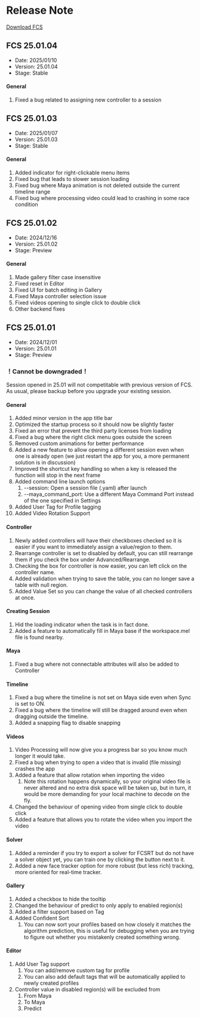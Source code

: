 # Release Note
[Download FCS](https://github.com/ZukunFCS/fcs-doc/releases)

## FCS 25.01.04
- Date: 2025/01/10
- Version: 25.01.04
- Stage: Stable

#### General
1. Fixed a bug related to assigning new controller to a session

## FCS 25.01.03
- Date: 2025/01/07
- Version: 25.01.03
- Stage: Stable

#### General
1. Added indicator for right-clickable menu items
2. Fixed bug that leads to slower session loading
3. Fixed bug where Maya animation is not deleted outside the current timeline range 
4. Fixed bug where processing video could lead to crashing in some race condition

## FCS 25.01.02
- Date: 2024/12/16
- Version: 25.01.02
- Stage: Preview

#### General
1. Made gallery filter case insensitive
2. Fixed reset in Editor
3. Fixed UI for batch editing in Gallery
4. Fixed Maya controller selection issue
5. Fixed videos opening to single click to double click
6. Other backend fixes


## FCS 25.01.01
- Date: 2024/12/01
- Version: 25.01.01
- Stage: Preview

### ！Cannot be downgraded！
Session opened in 25.01 will not competitable with previous version of FCS. 
As usual, please backup before you upgrade your existing session. 

#### General
1. Added minor version in the app title bar
2. Optimized the startup process so it should now be slightly faster
3. Fixed an error that prevent the third party licenses from loading
4. Fixed a bug where the right click menu goes outside the screen
5. Removed custom animations for better performance
6. Added a new feature to allow opening a different session even when one is already open (we just restart the app for you, a more permanent solution is in discussion)
7. Improved the shortcut key handling so when a key is released the function will stop in the next frame
8. Added command line launch options
   1. --session: Open a session file (.yaml) after launch
   2. --maya_command_port: Use a different Maya Command Port instead of the one specified in Settings
9. Added User Tag for Profile tagging
10. Added Video Rotation Support
   
#### Controller
1. Newly added controllers will have their checkboxes checked so it is easier if you want to immediately assign a value/region to them.
2. Rearrange controller is set to disabled by default, you can still rearrange them if you check the box under Advanced/Rearrange. 
3. Checking the box for controller is now easier, you can left click on the controller name. 
4. Added validation when trying to save the table, you can no longer save a table with null region.
5. Added Value Set so you can change the value of all checked controllers at once. 

#### Creating Session
1. Hid the loading indicator when the task is in fact done. 
2. Added a feature to automatically fill in Maya base if the workspace.mel file is found nearby.

#### Maya
1. Fixed a bug where not connectable attributes will also be added to Controller

#### Timeline
1. Fixed a bug where the timeline is not set on Maya side even when Sync is set to ON. 
2. Fixed a bug where the timeline will still be dragged around even when dragging outside the timeline. 
3. Added a snapping flag to disable snapping

#### Videos
1. Video Processing will now give you a progress bar so you know much longer it would take. 
2. Fixed a bug when trying to open a video that is invalid (file missing) crashes the app
3. Added a feature that allow rotation when importing the video
   1. Note this rotation happens dynamically, so your original video file is never altered and no extra disk space will be taken up, but in turn, it would be more demanding for your local machine to decode on the fly.  
4. Changed the behaviour of opening video from single click to double click
5. Added a feature that allows you to rotate the video when you import the video
   
#### Solver
1. Added a reminder if you try to export a solver for FCSRT but do not have a solver object yet, you can train one by clicking the button next to it. 
2. Added a new face tracker option for more robust (but less rich) tracking, more oriented for real-time tracker. 


#### Gallery
1. Added a checkbox to hide the tooltip
2. Changed the behaviour of predict to only apply to enabled region(s)
3. Added a filter support based on Tag
4. Added Confident Sort
   1. You can now sort your profiles based on how closely it matches the algorithm prediction, this is useful for debugging when you are trying to figure out whether you mistakenly created something wrong. 

#### Editor
1. Add User Tag support
   1. You can add/remove custom tag for profile
   2. You can also add default tags that will be automatically applied to newly created profiles
2. Controller value in disabled region(s) will be excluded from 
   1. From Maya
   2. To Maya
   3. Predict

